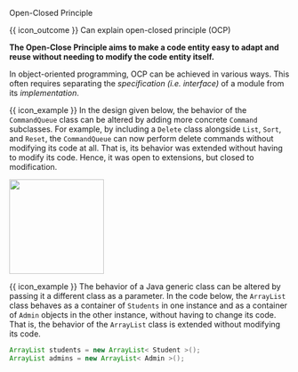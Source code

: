 <span id="title">Open-Closed Principle</span>

<span id="prereqs"></span>

<span id="outcomes">{{ icon_outcome }} Can explain open-closed principle (OCP)</span>

<div id="body">

**The Open-Close Principle aims to make a code entity easy to adapt and reuse without needing to modify the code entity itself.**

<box type="definition">
  <include src="../../common/definitions.md#def-open-closed-principle"/>
</box>

In object-oriented programming, OCP can be achieved in various ways. This often requires separating the _specification (i.e. interface)_ of a module from its _implementation_.

<box>

{{ icon_example }} In the design given below, the behavior of the `CommandQueue` class can be altered by adding more concrete `Command` subclasses. For example, by including a `Delete` class alongside `List`, `Sort`, and `Reset`, the `CommandQueue` can now perform delete commands without modifying its code at all. That is, its behavior was extended without having to modify its code. Hence, it was open to extensions, but closed to modification.

<img src="{{baseUrl}}/principles/openClosedPrinciple/images/commandQueue.png" height="170" />
<p/>

</box>

<box>

{{ icon_example }} The behavior of a Java generic class can be altered by passing it a different class as a parameter. In the code below, the `ArrayList` class behaves as a container of `Students` in one instance and as a container of `Admin` objects in the other instance, without having to change its code. That is, the behavior of the `ArrayList` class is extended without modifying its code.

```java
ArrayList students = new ArrayList< Student >();
ArrayList admins = new ArrayList< Admin >();
```
</box>

</div>

<div id="extras">

<include src="exercises.md" />

</div>